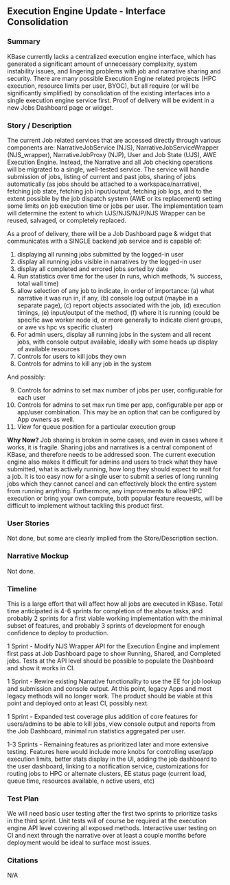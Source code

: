 ## Execution Engine Update - Interface Consolidation

### Summary
KBase currently lacks a centralized execution engine interface, which has generated a significant amount of unnecessary complexity, system instability issues, and lingering problems with job and narrative sharing and security.  There are many possible Execution Engine related projects (HPC execution, resource limits per user, BYOC), but all require (or will be significantly simplified) by consolidation of the existing interfaces into a single execution engine service first.  Proof of delivery will be evident in a new Jobs Dashboard page or widget.

### Story / Description
The current Job related services that are accessed directly through various components are: NarrativeJobService (NJS), NarrativeJobServiceWrapper (NJS_wrapper), NarrativeJobProxy (NJP), User and Job State (UJS), AWE Execution Engine.  Instead, the Narrative and all Job checking operations will be migrated to a single, well-tested service.  The service will handle submission of jobs, listing of current and past jobs, sharing of jobs automatically (as jobs should be attached to a workspace/narrative), fetching job state, fetching job input/output, fetching job logs, and to the extent possible by the job dispatch system (AWE or its replacement) setting some limits on job execution time or jobs per user.  The implementation team will determine the extent to which UJS/NJS/NJP/NJS Wrapper can be reused, salvaged, or completely replaced.

As a proof of delivery, there will be a Job Dashboard page & widget that communicates with a SINGLE backend job service and is capable of:

1.  displaying all running jobs submitted by the logged-in user
2.  display all running jobs visible in narratives by the logged-in user
3.  display all completed and errored jobs sorted by date
4.  Run statistics over time for the user (n runs, which methods, % success, total wall time)
5.  allow selection of any job to indicate, in order of importance: (a) what narrative it was run in, if any, (b) console log output (maybe in a separate page), (c) report objects associated with the job, (d) execution timings, (e) input/output of the method, (f) where it is running (could be specific awe worker node id, or more generally to indicate client groups, or awe vs hpc vs specific cluster)
6.  For admin users, display all running jobs in the system and all recent jobs, with console output available, ideally with some heads up display of available resources
7.  Controls for users to kill jobs they own
8.  Controls for admins to kill any job in the system

And possibly:

9.  Controls for admins to set max number of jobs per user, configurable for each user
10. Controls for admins to set max run time per app, configurable per app or app/user combination.  This may be an option that can be configured by App owners as well.
11. View for queue position for a particular execution group

**Why Now?**  Job sharing is broken in some cases, and even in cases where it works, it is fragile.  Sharing jobs and narratives is a central component of KBase, and therefore needs to be addressed soon.  The current execution engine also makes it difficult for admins and users to track what they have submitted, what is actively running, how long they should expect to wait for a job.  It is too easy now for a single user to submit a series of long running jobs which they cannot cancel and can effectively block the entire system from running anything.  Furthermore, any improvements to allow HPC execution or bring your own compute, both popular feature requests, will be difficult to implement without tackling this product first.


### User Stories
Not done, but some are clearly implied from the Store/Description section.

### Narrative Mockup
Not done.

### Timeline
This is a large effort that will affect how all jobs are executed in KBase.  Total time anticipated is 4-6 sprints for completion of the above tasks, and probably 2 sprints for a first viable working implementation with the minimal subset of features, and probably 3 sprints of development for enough confidence to deploy to production.

1 Sprint - Modify NJS Wrapper API for the Execution Engine and implement first pass at Job Dashboard page to show Running, Shared, and Completed jobs.  Tests at the API level should be possible to populate the Dashboard and show it works in CI.

1 Sprint - Rewire existing Narrative functionality to use the EE for job lookup and submission and console output.  At this point, legacy Apps and most legacy methods will no longer work.  The product should be viable at this point and deployed onto at least CI, possibly next.

1 Sprint - Expanded test coverage plus addition of core features for users/admins to be able to kill jobs, view console output and reports from the Job Dashboard, minimal run statistics aggregated per user.

1-3 Sprints - Remaining features as prioritized later and more extensive testing.   Features here would include more knobs for controlling user/app execution limits, better stats display in the UI, adding the job dashboard to the user dashboard, linking to a notification service, customizations for routing jobs to HPC or alternate clusters, EE status page (current load, queue time, resources available, n active users, etc)

### Test Plan
We will need basic user testing after the first two sprints to prioritize tasks in the third sprint.  Unit tests will of course be required at the execution engine API level covering all exposed methods.  Interactive user testing on CI and next through the narrative over at least a couple months before deployment would be ideal to surface most issues.

### Citations
N/A

